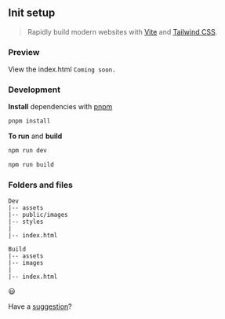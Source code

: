 ## Init setup

> Rapidly build modern websites with [Vite](https://vitejs.dev/) and [Tailwind CSS](https://tailwindcss.com/).

### Preview

View the index.html
`Coming soon.`

### Development

**Install** dependencies with [pnpm](https://pnpm.io/)

```sh
pnpm install
```
**To run** and **build**
```sh
npm run dev
```

```sh
npm run build
```


### Folders and files

```
Dev
|-- assets
|-- public/images
|-- styles
|
|-- index.html

Build
|-- assets
|-- images
|
|-- index.html
```

😃

Have a [suggestion](https://github.com/leandrow/init-setup/issues)?
